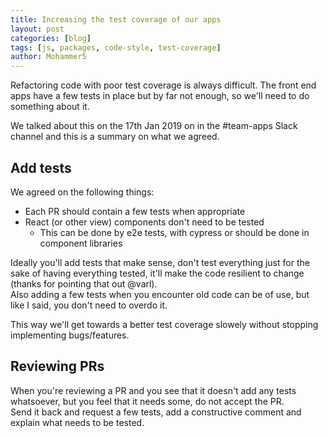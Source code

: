 ```yaml
---
title: Increasing the test coverage of our apps
layout: post
categories: [blog]
tags: [js, packages, code-style, test-coverage]
author: Mohammer5
---
```


Refactoring code with poor test coverage is always difficult.
The front end apps have a few tests in place but by far not enough,
so we'll need to do something about it.

We talked about this on the 17th Jan 2019 on in the #team-apps Slack channel
and this is a summary on what we agreed.

## Add tests

We agreed on the following things:

* Each PR should contain a few tests when appropriate
* React (or other view) components don't need to be tested
  * This can be done by e2e tests, with cypress or should be done in component libraries

Ideally you'll add tests that make sense, don't test everything just for the sake
of having everything tested, it'll make the code resilient to change 
(thanks for pointing that out @varl).<br>
Also adding a few tests when you encounter old code can be of use,
but like I said, you don't need to overdo it.

This way we'll get towards a better test coverage slowely without stopping
implementing bugs/features.

## Reviewing PRs

When you're reviewing a PR and you see that it doesn't add any tests whatsoever,
but you feel that it needs some, do not accept the PR.<br>
Send it back and request a few tests, add a constructive comment and explain
what needs to be tested.
